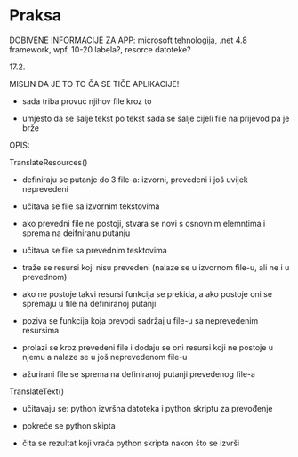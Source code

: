 # Praksa

DOBIVENE INFORMACIJE ZA APP: microsoft tehnologija, .net 4.8 framework, wpf, 10-20 labela?, resorce datoteke?

17.2.

MISLIN DA JE TO TO ČA SE TIČE APLIKACIJE! 

- sada triba provuć njihov file kroz to

- umjesto da se šalje tekst po tekst sada se šalje cijeli file na prijevod pa je brže

OPIS:

TranslateResources()

- definiraju se putanje do 3 file-a: izvorni, prevedeni i još uvijek neprevedeni

- učitava se file sa izvornim tekstovima 

- ako prevedni file ne postoji, stvara se novi s osnovnim elemntima i sprema na deifniranu putanju

- učitava se file sa prevednim tesktovima

- traže se resursi koji nisu prevedeni (nalaze se u izvornom file-u, ali ne i u prevednom)

- ako ne postoje takvi resursi funkcija se prekida, a ako postoje oni se spremaju u file na definiranoj putanji

- poziva se funkcija koja prevodi sadržaj u file-u sa neprevedenim resursima

- prolazi se kroz prevedeni file i dodaju se oni resursi koji ne postoje u njemu a nalaze se u još neprevedenom file-u

- ažurirani file se sprema na definiranoj putanji prevedenog file-a

TranslateText()

- učitavaju se: python izvršna datoteka i python skriptu za prevođenje 

- pokreće se python skipta

- čita se rezultat koji vraća python skripta nakon što se izvrši

